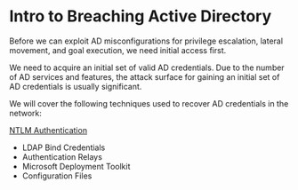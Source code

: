# Intro to Breaching Active Directory
Before we can exploit AD misconfigurations for privilege escalation, lateral movement, and goal execution, we need initial access first. 

We need to acquire an initial set of valid AD credentials. Due to the number of AD services and features, the attack surface for gaining an initial set of AD credentials is usually significant.

We will cover the following techniques used to recover AD credentials in the network:  
  
[NTLM Authentication](https://github.com/CyberCJ1999/Hacking_Notes/blob/main/Active%20Directory/Breaching%20AD/NTLM%20Authenticated%20Services.md)  

- LDAP Bind Credentials
- Authentication Relays
- Microsoft Deployment Toolkit
- Configuration Files